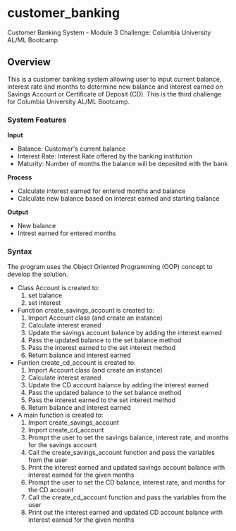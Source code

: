# customer_banking
Customer Banking System - Module 3 Challenge: Columbia University AL/ML Bootcamp
## Overview
This is a customer banking system allowing user to input current balance, interest rate and months to determine new balance and interest earned on Savings Account or Certificate of Deposit (CD). This is the third challenge for Columbia University AL/ML Bootcamp.
### System Features
**Input**
  - Balance: Customer's current balance
  - Interest Rate: Interest Rate offered by the banking institution
  - Maturity: Number of months the balance will be deposited with the bank

**Process**
  - Calculate interest earned for entered months and balance
  - Calculate new balance based on interest earned and starting balance

**Output**
  - New balance
  - Intrest earned for entered months
### Syntax
The program uses the Object Oriented Programming (OOP) concept to develop the solution. 
  - Class Account is created to:
      1. set balance
      2. set interest
  - Function create_savings_account is created to:
      1. Import Account class (and create an instance)
      2. Calculate interest eraned
      3. Update the savings account balance by adding the interest earned
      4. Pass the updated balance to the set balance method
      5. Pass the interest earned to the set interest method
      6. Return balance and interest earned
  - Funtion create_cd_account is created to:
      1. Import Account class (and create an instance)
      2. Calculate interest eraned
      3. Update the CD account balance by adding the interest earned
      4. Pass the updated balance to the set balance method
      5. Pass the interest earned to the set interest method
      6. Return balance and interest earned
  - A main function is created to:
      1. Import create_savings_account
      2. Import create_cd_account
      3. Prompt the user to set the savings balance, interest rate, and months for the savings account
      4. Call the create_savings_account function and pass the variables from the user
      5. Print the interest earned and updated savings account balance with interest earned for the given months
      6. Prompt the user to set the CD balance, interest rate, and months for the CD account
      7. Call the create_cd_account function and pass the variables from the user
      8. Print out the interest earned and updated CD account balance with interest earned for the given months
